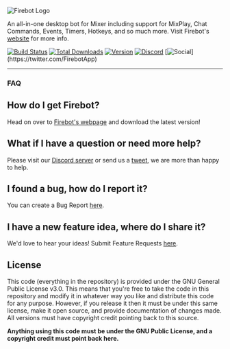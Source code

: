 ![Firebot Logo](https://i.imgur.com/DBH1G1e.png)

An all-in-one desktop bot for Mixer including support for MixPlay, Chat Commands, Events, Timers, Hotkeys, and so much more. Visit Firebot's [website](https://crowbartools.com/tools/firebot/) for more info.

[![Build Status](https://travis-ci.org/crowbartools/Firebot.svg?branch=master)](https://travis-ci.org/crowbartools/Firebot)
[![Total Downloads](https://img.shields.io/github/downloads/crowbartools/firebot/total.svg)](https://firebot.pro)
[![Version](https://img.shields.io/github/release/crowbartools/firebot.svg)](https://github.com/crowbartools/Firebot/releases)
[![Discord](https://img.shields.io/discord/372817064034959370.svg?label=Discord+(chat))](https://discord.gg/DegW792)
[![Social](https://img.shields.io/twitter/follow/firebotapp.svg?style=social&label=Follow+Us!)](https://twitter.com/FirebotApp)

***
### FAQ
## How do I get Firebot?
Head on over to [Firebot's webpage](https://crowbartools.com/tools/firebot/) and download the latest version!

## What if I have a question or need more help?
Please visit our [Discord server](https://discord.gg/DegW792) or send us a [tweet](https://twitter.com/FirebotApp), we are more than happy to help.

## I found a bug, how do I report it?
You can create a Bug Report [here](https://github.com/crowbartools/Firebot/issues/new?assignees=ebiggz%2C+LastMageTV&labels=bug&template=bug_report.md&title=%5BBUG%5D+).

## I have a new feature idea, where do I share it?
We'd love to hear your ideas! Submit Feature Requests [here](https://github.com/crowbartools/Firebot/issues/new?assignees=ebiggz%2C+LastMageTV&labels=Feature+Request&template=feature_request.md&title=%5BFeature+Request%5D+).

## License
This code (everything in the repository) is provided under the GNU General Public License v3.0. This means that you're free to take the code in this repository and modify it in whatever way you like and distribute this code for any purpose. However, if you release it then it must be under this same license, make it open source, and provide documentation of changes made. All versions must have copyright credit pointing back to this source.

**Anything using this code must be under the GNU Public License, and a copyright credit must point back here.**

